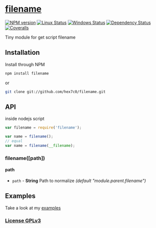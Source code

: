 # [filename](https://github.com/hex7c0/filename)

[![NPM version](https://img.shields.io/npm/v/filename.svg)](https://www.npmjs.com/package/filename)
[![Linux Status](https://img.shields.io/travis/hex7c0/filename.svg?label=linux)](https://travis-ci.org/hex7c0/filename)
[![Windows Status](https://img.shields.io/appveyor/ci/hex7c0/filename.svg?label=windows)](https://ci.appveyor.com/project/hex7c0/filename)
[![Dependency Status](https://img.shields.io/david/hex7c0/filename.svg)](https://david-dm.org/hex7c0/filename)
[![Coveralls](https://img.shields.io/coveralls/hex7c0/filename.svg)](https://coveralls.io/r/hex7c0/filename)

Tiny module for get script filename

## Installation

Install through NPM

```bash
npm install filename
```
or
```bash
git clone git://github.com/hex7c0/filename.git
```

## API

inside nodejs script
```js
var filename = require('filename');

var name = filename();
// equal
var name = filename(__filename);
```

### filename([path])

#### path

 - `path` - **String** Path to normalize *(default "module.parent.filename")*

## Examples

Take a look at my [examples](examples)

### [License GPLv3](LICENSE)
